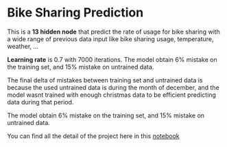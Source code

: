# Bike Sharing Prediction

This is a **13 hidden node** that predict the rate of usage for bike sharing with a wide range of previous data input like bike sharing usage, temperature, weather, ...

**Learning rate** is 0.7 with 7000 iterations. The model obtain 6% mistake on the training set, and 15% mistake on untrained data.

The final delta of mistakes between training set and untrained data is because the used untrained data is during the month of december, and the model wasnt trained with enough christmas data to be efficient predicting data during that period.

The model obtain 6% mistake on the training set, and 15% mistake on untrained data.

You can find all the detail of the project here in this [notebook](Your_first_neural_network.ipynb)
